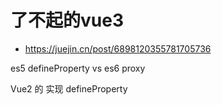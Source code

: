 # 了不起的vue3
- https://juejin.cn/post/6898120355781705736

es5 defineProperty vs es6 proxy



Vue2 的 实现 defineProperty
